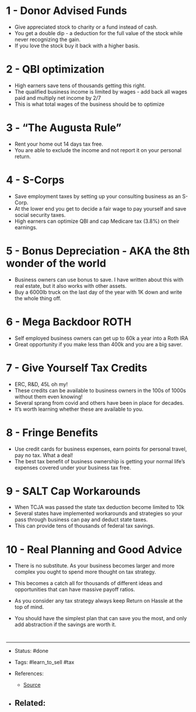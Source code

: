 # 1 - Donor Advised Funds
- Give appreciated stock to charity or a fund instead of cash. 
- You get a double dip - a deduction for the full value of the stock while never recognizing the gain. 
- If you love the stock buy it back with a higher basis.

# 2 - QBI optimization 
- High earners save tens of thousands getting this right. 
- The qualified business income is limited by wages - add back all wages paid and multiply net income by 2/7
- This is what total wages of the business should be to optimize

# 3 - “The Augusta Rule”
- Rent your home out 14 days tax free. 
- You are able to exclude the income and not report it on your personal return.

# 4 - S-Corps
- Save employment taxes by setting up your consulting business as an S-Corp. 
- At the lower end you get to decide a fair wage to pay yourself and save social security taxes. 
- High earners can optimize QBI and cap Medicare tax (3.8%) on their earnings.

# 5 - Bonus Depreciation - AKA the 8th wonder of the world
- Business owners can use bonus to save. I have written about this with real estate, but it also works with other assets. 
- Buy a 6000lb truck on the last day of the year with 1K down and write the whole thing off.

# 6 - Mega Backdoor ROTH
- Self employed business owners can get up to 60k a year into a Roth IRA 
- Great opportunity if you make less than 400k and you are a big saver.

# 7 - Give Yourself Tax Credits
- ERC, R&D, 45L oh my!
- These credits can be available to business owners in the 100s of 1000s without them even knowing!
- Several sprang from covid and others have been in place for decades. 
- It’s worth learning whether these are available to you.

# 8 - Fringe Benefits
- Use credit cards for business expenses, earn points for personal travel, pay no tax. What a deal!
- The best tax benefit of business ownership is getting your normal life’s expenses covered under your business tax free.

# 9 - SALT Cap Workarounds
- When TCJA was passed the state tax deduction become limited to 10k
- Several states have implemented workarounds and strategies so your pass through business can pay and deduct state taxes. 
- This can provide tens of thousands of federal tax savings.

# 10 - Real Planning and Good Advice
- There is no substitute. As your business becomes larger and more complex you ought to spend more thought on tax strategy. 
- This becomes a catch all for thousands of different ideas and opportunities that can have massive payoff ratios.


- As you consider any tax strategy always keep Return on Hassle at the top of mind. 
- You should have the simplest plan that can save you the most, and only add abstraction if the savings are worth it.



# 

---
- Status: #done

- Tags: #learn_to_sell #tax

- References:
	- [Source](https://twitter.com/baldridgecpa/status/1568961457878110211)

- Related:
	- 
